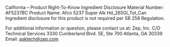  
 
 
California – Product Right-To-Know Ingredient Disclosure 
Material Number: AF5237BC 
Product Name: Afco 5237 Super Alk Hd_265Gl_Tot_Can 
Ingredient disclosure for this product is not required per SB 258 Regulation. 
 
For additional information or question, please contact us at: 
Zep, Inc. 
C/O Technical Services 
3330 Cumberland Blvd. SE, Ste 700 
Atlanta, GA 30339 
Email: asktech@zep.com 
 
 
 
 
